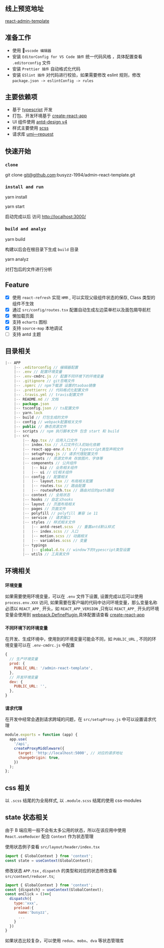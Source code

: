 ## 线上预览地址

[react-admin-template](https://busyzz-1994.github.io/admin-react-template)

## 准备工作

- 使用 `vscode 编辑器`
- 安装 `EditorConfig for VS Code 插件` 统一代码风格 ，具体配置查看 `.editorconfig` 文件
- 安装 `Prettier 插件` 自动格式化代码
- 安装 `ESlint 插件` 对代码进行校验，如果需要修改 eslint 规则，修改 `package.json -> eslintConfig -> rules`

## 主要依赖项

- 基于 [typescript](https://www.typescriptlang.org/) 开发
- 打包、开发环境基于 [create-react-app](https://create-react-app.dev/docs/documentation-intro/)
- UI 组件使用 [antd-design v4](https://ant.design/docs/react/introduce-cn)
- 样式主要使用 [scss](https://www.sass.hk/docs/)
- 请求库 [umi—request](https://github.com/umijs/umi-request)

## 快速开始

### `clone`

git clone git@github.com:busyzz-1994/admin-react-template.git

### `install and run `

yarn install

yarn start

启动完成以后 访问 [http://localhost:3000/](http://localhost:3000/)

### `build and analyz`

yarn build

构建以后会在根目录下生成 `build` 目录

yarn analyz

对打包后的文件进行分析

## Feature

- [x] 使用 `react-refresh` 实现 `HMR` , 可以实现父级组件状态的保存, Class 类型的组件不生效
- [x] 通过 `src/config/routes.tsx` 配置自动生成左边菜单栏以及面包屑导航栏
- [x] 懒加载页面
- [x] 支持 `echarts` 图标
- [x] 支持 `source-map` 本地调试
- [ ] 支持 antd 主题

## 目录相关

```js
|-- APP
    |-- .editorconfig // 编辑器配置
    |-- .env // 配置环境变量
    |-- .env-cmdrc.js // 配置不同环境下的环境变量
    |-- .gitignore // git忽略文件
    |-- .npmrc // npm下载源 设置的taobao镜像
    |-- .prettierrc // 代码格式化配置文件
    |-- .travis.yml // travis配置文件
    |-- README.md // 文档
    |-- package.json
    |-- tsconfig.json // ts配置文件
    |-- yarn.lock
    |-- build // 打包生成的文件
    |-- config // webpack配置相关文件
    |-- public // 静态资源文件
    |-- scripts // npm 执行脚本文件 包含 start 和 build
    |-- src
        |-- App.tsx // 应用入口文件
        |-- index.tsx // 入口文件引入初始化依赖
        |-- react-app-env.d.ts // typescript类型声明文件
        |-- setupProxy.js // 请求代理配置文件
        |-- assets // 资源文件夹 存放图片、字体等
        |-- components // 公共组件
        |   |-- biz // 业务相关组件
        |   |-- ui // UI相关组件
        |-- config // 配置相关
        |   |-- layout.tsx // 布局相关配置
        |   |-- routes.tsx // 路由配置
        |   |-- routesPath.tsx // 路由对应的path路径
        |-- context // 全局状态
        |-- hooks // 自定义hooks
        |-- layout // 页面布局相关
        |-- pages // 页面文件
        |-- polyfill // polyfill 兼容 ie 11
        |-- service // 请求接口
        |-- styles // 样式相关文件
        |   |-- antd-reset.scss  // 重置antd默认样式
        |   |-- index.scss // 入口
        |   |-- motion.scss // 动画相关
        |   |-- variables.scss // 变量
        |-- typings
        |   |-- global.d.ts // window下的typescript类型设置
        |-- utils // 工具类文件
```

## 环境相关

### `环境变量`

如果需要使用环境变量，可以在 `.env` 文件下设置, 设置完成以后可以使用`process.env.XXX` 访问, 如果需要在客户端的代码中访问环境变量，那么变量名称必须以 `REACT_APP_` 开头，如 `REACT_APP_VERSION` ,只有以 `REACT_APP_` 开头的环境变量会使用到 [webpack.DefinePlugin](https://v4.webpack.docschina.org/plugins/define-plugin/),具体配置请查看 [create-react-app](https://create-react-app.dev/docs/documentation-intro/)

### `不同环境下的环境变量`

在开发、生成环境中，使用到的环境变量可能会不同，如 `PUBLIC_URL` , 不同的环境变量可以在 `.env-cmdrc.js` 中配置

```js
{
  // 生产环境变量
  prod: {
    PUBLIC_URL: '/admin-react-template',
  },
  // 开发环境变量
  dev: {
    PUBLIC_URL: '',
  },
}
```

### `请求代理`

在开发中经常会遇到请求跨域的问题，在 `src/setupProxy.js` 中可以设置请求代理

```js
module.exports = function (app) {
  app.use(
    '/api',
    createProxyMiddleware({
      target: 'http://localhost:5000', // 对应的请求地址
      changeOrigin: true,
    })
  );
};
```

## css 相关

以 `.scss` 结尾的为全局样式, 以 `.module.scss` 结尾的使用 css-modules

## state 状态相关

由于 B 端应用一般不会有太多公用的状态，所以在该应用中使用 `React.useReducer` 配合 `Context` 作为状态管理

使用状态例子查看 `src/layout/header/index.tsx`

```js
import { GlobalContext } from 'context';
const state = useContext(GlobalContext);
```

修改状态 `APP.tsx` , `dispatch` 的类型和对应的状态修改查看 `src/context/reducer.ts`;

```js
import { GlobalContext } from 'context';
const {dispatch} = useContext(GlobalContext);
const onClick = ()=>{
  dispatch({
    type:'xxx',
    preload:{
      name:'busyzz',
      ...
    }
  })
}
```

如果状态比较复杂，可以使用 `redux`、`mobx`、`dva` 等状态管理库
